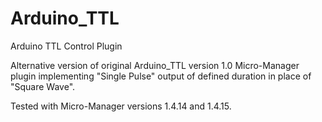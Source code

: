 # Arduino_TTL
Arduino TTL Control Plugin

Alternative version of original Arduino_TTL version 1.0 Micro-Manager plugin implementing "Single Pulse" output of defined duration in place of "Square Wave".

Tested with Micro-Manager versions 1.4.14 and 1.4.15.
